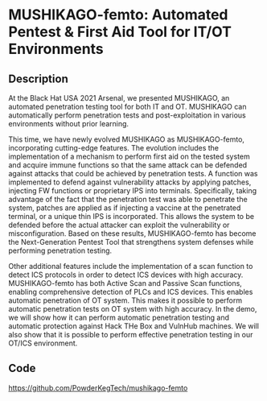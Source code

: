 # MUSHIKAGO-femto: Automated Pentest & First Aid Tool for IT/OT Environments

## Description
At the Black Hat USA 2021 Arsenal, we presented MUSHIKAGO, an automated penetration testing tool for both IT and OT. MUSHIKAGO can automatically perform penetration tests and post-exploitation in various environments without prior learning.

This time, we have newly evolved MUSHIKAGO as MUSHIKAGO-femto, incorporating cutting-edge features. The evolution includes the implementation of a mechanism to perform first aid on the tested system and acquire immune functions so that the same attack can be defended against attacks that could be achieved by penetration tests. A function was implemented to defend against vulnerability attacks by applying patches, injecting FW functions or proprietary IPS into terminals. Specifically, taking advantage of the fact that the penetration test was able to penetrate the system, patches are applied as if injecting a vaccine at the penetrated terminal, or a unique thin IPS is incorporated. This allows the system to be defended before the actual attacker can exploit the vulnerability or misconfiguration. Based on these results, MUSHIKAGO-femto has become the Next-Generation Pentest Tool that strengthens system defenses while performing penetration testing.

Other additional features include the implementation of a scan function to detect ICS protocols in order to detect ICS devices with high accuracy. MUSHIKAGO-femto has both Active Scan and Passive Scan functions, enabling comprehensive detection of PLCs and ICS devices. This enables automatic penetration of OT system. This makes it possible to perform automatic penetration tests on OT system with high accuracy. In the demo, we will show how it can perform automatic penetration testing and automatic protection against Hack THe Box and VulnHub machines. We will also show that it is possible to perform effective penetration testing in our OT/ICS environment.

## Code
https://github.com/PowderKegTech/mushikago-femto
